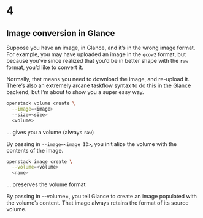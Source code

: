 # 4

## Image conversion in Glance

<!-- Note -->
Suppose you have an image, in Glance, and it’s in the wrong image
format. For example, you may have uploaded an image in the `qcow2`
format, but because you’ve since realized that you’d be in better
shape with the `raw` format, you’d like to convert it.

Normally, that means you need to download the image, and re-upload
it. There’s also an extremely arcane taskflow syntax to do this in the
Glance backend, but I’m about to show you a super easy way.


```bash
openstack volume create \
  --image=<image>
  --size=<size>
  <volume>
```
... gives you a volume (always `raw`)

<!-- Note -->
By passing in `--image=<image ID>`, you initialize the volume with the
contents of the image.


```bash
openstack image create \
  --volume=<volume>
  <name>
```
... preserves the volume format

<!-- Note -->
By passing in --volume=<volume>, you tell Glance to create an image
populated with the volume’s content. That image always retains the
format of its source volume.
